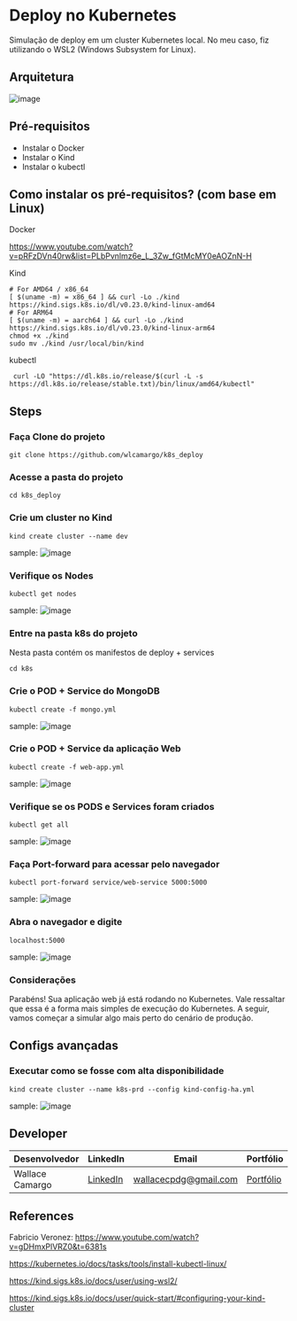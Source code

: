 # Deploy no Kubernetes

Simulação de deploy em um cluster Kubernetes local. No meu caso, fiz utilizando o WSL2 (Windows Subsystem for Linux).

## Arquitetura
![image](assets/architecture.png)

## Pré-requisitos 
- Instalar o Docker
- Instalar o Kind
- Instalar o kubectl

## Como instalar os pré-requisitos? (com base em Linux)
Docker

https://www.youtube.com/watch?v=pRFzDVn40rw&list=PLbPvnlmz6e_L_3Zw_fGtMcMY0eAOZnN-H

Kind
```
# For AMD64 / x86_64
[ $(uname -m) = x86_64 ] && curl -Lo ./kind https://kind.sigs.k8s.io/dl/v0.23.0/kind-linux-amd64
# For ARM64
[ $(uname -m) = aarch64 ] && curl -Lo ./kind https://kind.sigs.k8s.io/dl/v0.23.0/kind-linux-arm64
chmod +x ./kind
sudo mv ./kind /usr/local/bin/kind
```
kubectl
```
 curl -LO "https://dl.k8s.io/release/$(curl -L -s https://dl.k8s.io/release/stable.txt)/bin/linux/amd64/kubectl"
```

## Steps
### Faça Clone do projeto
```
git clone https://github.com/wlcamargo/k8s_deploy
```
### Acesse a pasta do projeto
```
cd k8s_deploy
```

### Crie um cluster no Kind
```
kind create cluster --name dev
```
sample:
![image](assets/create_cluster.png)

### Verifique os Nodes 
```
kubectl get nodes
```
sample:
![image](assets/nodes.png)

### Entre na pasta k8s do projeto 
Nesta pasta contém os manifestos de deploy + services
```
cd k8s
```

### Crie o POD + Service do MongoDB
```
kubectl create -f mongo.yml
```
sample:
![image](assets/deployment_mongo.png)

### Crie o POD + Service da aplicação Web
```
kubectl create -f web-app.yml
```
sample:
![image](assets/deployment_web_app.png)

### Verifique se os PODS e Services foram criados
```
kubectl get all
```
sample:
![image](assets/get_all.png)

### Faça Port-forward para acessar pelo navegador
```
kubectl port-forward service/web-service 5000:5000
```
sample:
![image](assets/port_forward.png)

### Abra o navegador e digite 
```
localhost:5000
```
sample:
![image](assets/application.png)

### Considerações
Parabéns! Sua aplicação web já está rodando no Kubernetes. Vale ressaltar que essa é a forma mais simples de execução do Kubernetes. A seguir, vamos começar a simular algo mais perto do cenário de produção.

## Configs avançadas
### Executar como se fosse com alta disponibilidade
```
kind create cluster --name k8s-prd --config kind-config-ha.yml
```
sample:
![image](assets/simulation_ha.png)



## Developer
| Desenvolvedor      | LinkedIn                                   | Email                        | Portfólio                              |
|--------------------|--------------------------------------------|------------------------------|----------------------------------------|
| Wallace Camargo    | [LinkedIn](https://www.linkedin.com/in/wallace-camargo-35b615171/) | wallacecpdg@gmail.com        | [Portfólio](https://wlcamargo.github.io/)   |


## References

Fabricio Veronez: https://www.youtube.com/watch?v=gDHmxPlVRZ0&t=6381s

https://kubernetes.io/docs/tasks/tools/install-kubectl-linux/

https://kind.sigs.k8s.io/docs/user/using-wsl2/

https://kind.sigs.k8s.io/docs/user/quick-start/#configuring-your-kind-cluster

